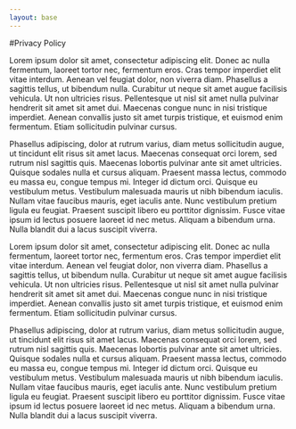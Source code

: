 ```yaml
---
layout: base
---
```


#Privacy Policy

Lorem ipsum dolor sit amet, consectetur adipiscing elit. Donec ac nulla fermentum, laoreet tortor nec, fermentum eros. Cras tempor imperdiet elit vitae interdum. Aenean vel feugiat dolor, non viverra diam. Phasellus a sagittis tellus, ut bibendum nulla. Curabitur ut neque sit amet augue facilisis vehicula. Ut non ultricies risus. Pellentesque ut nisl sit amet nulla pulvinar hendrerit sit amet sit amet dui. Maecenas congue nunc in nisi tristique imperdiet. Aenean convallis justo sit amet turpis tristique, et euismod enim fermentum. Etiam sollicitudin pulvinar cursus.

Phasellus adipiscing, dolor at rutrum varius, diam metus sollicitudin augue, ut tincidunt elit risus sit amet lacus. Maecenas consequat orci lorem, sed rutrum nisl sagittis quis. Maecenas lobortis pulvinar ante sit amet ultricies. Quisque sodales nulla et cursus aliquam. Praesent massa lectus, commodo eu massa eu, congue tempus mi. Integer id dictum orci. Quisque eu vestibulum metus. Vestibulum malesuada mauris ut nibh bibendum iaculis. Nullam vitae faucibus mauris, eget iaculis ante. Nunc vestibulum pretium ligula eu feugiat. Praesent suscipit libero eu porttitor dignissim. Fusce vitae ipsum id lectus posuere laoreet id nec metus. Aliquam a bibendum urna. Nulla blandit dui a lacus suscipit viverra.  

Lorem ipsum dolor sit amet, consectetur adipiscing elit. Donec ac nulla fermentum, laoreet tortor nec, fermentum eros. Cras tempor imperdiet elit vitae interdum. Aenean vel feugiat dolor, non viverra diam. Phasellus a sagittis tellus, ut bibendum nulla. Curabitur ut neque sit amet augue facilisis vehicula. Ut non ultricies risus. Pellentesque ut nisl sit amet nulla pulvinar hendrerit sit amet sit amet dui. Maecenas congue nunc in nisi tristique imperdiet. Aenean convallis justo sit amet turpis tristique, et euismod enim fermentum. Etiam sollicitudin pulvinar cursus.

Phasellus adipiscing, dolor at rutrum varius, diam metus sollicitudin augue, ut tincidunt elit risus sit amet lacus. Maecenas consequat orci lorem, sed rutrum nisl sagittis quis. Maecenas lobortis pulvinar ante sit amet ultricies. Quisque sodales nulla et cursus aliquam. Praesent massa lectus, commodo eu massa eu, congue tempus mi. Integer id dictum orci. Quisque eu vestibulum metus. Vestibulum malesuada mauris ut nibh bibendum iaculis. Nullam vitae faucibus mauris, eget iaculis ante. Nunc vestibulum pretium ligula eu feugiat. Praesent suscipit libero eu porttitor dignissim. Fusce vitae ipsum id lectus posuere laoreet id nec metus. Aliquam a bibendum urna. Nulla blandit dui a lacus suscipit viverra.  

